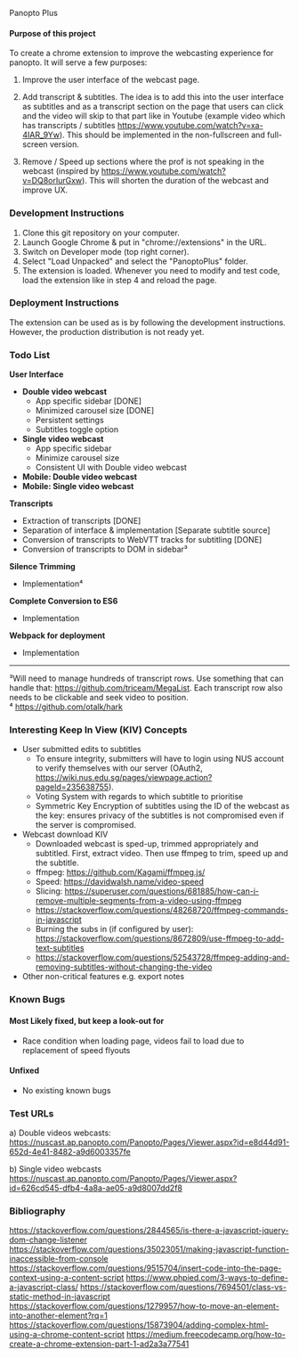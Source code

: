 Panopto Plus

#### Purpose of this project
To create a chrome extension to improve the webcasting experience for panopto. It will serve a few purposes:

1. Improve the user interface of the webcast page. 

2. Add transcript & subtitles. The idea is to add this into the user interface as subtitles and as a transcript section on the page that users can click and the video will skip to that part like in Youtube (example video which has transcripts / subtitles https://www.youtube.com/watch?v=xa-4IAR_9Yw). This should be implemented in the non-fullscreen and full-screen version.

3. Remove / Speed up sections where the prof is not speaking in the webcast (inspired by https://www.youtube.com/watch?v=DQ8orIurGxw). This will shorten the duration of the webcast and improve UX.

### Development Instructions
1. Clone this git repository on your computer.
2. Launch Google Chrome & put in "chrome://extensions" in the URL.
3. Switch on Developer mode (top right corner).
4. Select "Load Unpacked" and select the "PanoptoPlus" folder.
5. The extension is loaded. Whenever you need to modify and test code, load the extension like in step 4 and reload the page.

### Deployment Instructions
The extension can be used as is by following the development instructions. However, the production distribution is not ready yet.

### Todo List
__User Interface__
  * __Double video webcast__
    * App specific sidebar [DONE]
    * Minimized carousel size [DONE]
    * Persistent settings
    * Subtitles toggle option
  * __Single video webcast__
    * App specific sidebar
    * Minimize carousel size
    * Consistent UI with Double video webcast
  * __Mobile: Double video webcast__
  * __Mobile: Single video webcast__

__Transcripts__
* Extraction of transcripts [DONE]
* Separation of interface & implementation [Separate subtitle source]
* Conversion of transcripts to WebVTT tracks for subtitling [DONE]
* Conversion of transcripts to DOM in sidebar³

__Silence Trimming__
* Implementation⁴

__Complete Conversion to ES6__
* Implementation

__Webpack for deployment__
* Implementation

---
³Will need to manage hundreds of transcript rows. Use something that can handle that: https://github.com/triceam/MegaList. Each transcript row also needs to be clickable and seek video to position.  
⁴ https://github.com/otalk/hark    


### Interesting Keep In View (KIV) Concepts
* User submitted edits to subtitles 
  * To ensure integrity, submitters will have to login using NUS account to verify themselves with our server (OAuth2, https://wiki.nus.edu.sg/pages/viewpage.action?pageId=235638755).
  * Voting System with regards to which subtitle to prioritise
  * Symmetric Key Encryption of subtitles using the ID of the webcast as the key: ensures privacy of the subtitles is not compromised even if the server is compromised.
* Webcast download KIV
  * Downloaded webcast is sped-up, trimmed appropriately and subtitled. First, extract video. Then use ffmpeg to trim, speed up and the subtitle.
  * ffmpeg: https://github.com/Kagami/ffmpeg.js/
  * Speed: https://davidwalsh.name/video-speed
  * Slicing: https://superuser.com/questions/681885/how-can-i-remove-multiple-segments-from-a-video-using-ffmpeg
  * https://stackoverflow.com/questions/48268720/ffmpeg-commands-in-javascript
  * Burning the subs in (if configured by user): https://stackoverflow.com/questions/8672809/use-ffmpeg-to-add-text-subtitles
  * https://stackoverflow.com/questions/52543728/ffmpeg-adding-and-removing-subtitles-without-changing-the-video
* Other non-critical features e.g. export notes

### Known Bugs
#### Most Likely fixed, but keep a look-out for
* Race condition when loading page, videos fail to load due to replacement of speed flyouts

#### Unfixed
* No existing known bugs

### Test URLs
a) Double videos webcasts:
https://nuscast.ap.panopto.com/Panopto/Pages/Viewer.aspx?id=e8d44d91-652d-4e41-8482-a9d6003357fe

b) Single video webcasts
https://nuscast.ap.panopto.com/Panopto/Pages/Viewer.aspx?id=626cd545-dfb4-4a8a-ae05-a9d8007dd2f8


### Bibliography
https://stackoverflow.com/questions/2844565/is-there-a-javascript-jquery-dom-change-listener
https://stackoverflow.com/questions/35023051/making-javascript-function-inaccessible-from-console
https://stackoverflow.com/questions/9515704/insert-code-into-the-page-context-using-a-content-script
https://www.phpied.com/3-ways-to-define-a-javascript-class/
https://stackoverflow.com/questions/7694501/class-vs-static-method-in-javascript
https://stackoverflow.com/questions/1279957/how-to-move-an-element-into-another-element?rq=1
https://stackoverflow.com/questions/15873904/adding-complex-html-using-a-chrome-content-script
https://medium.freecodecamp.org/how-to-create-a-chrome-extension-part-1-ad2a3a77541